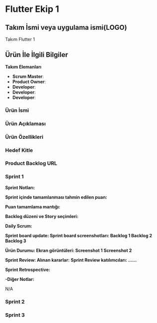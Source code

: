 # Flutter Ekip 1

## Takım İsmi veya uygulama ismi(LOGO)
Takım Flutter 1

## Ürün İle İlgili Bilgiler
**Takım Elemanları**
- **Scrum Master**:
- **Product Owner**:
- **Developer**:
- **Developer**:
- **Developer**:

### Ürün İsmi


### Ürün Açıklaması


### Ürün Özellikleri

### Hedef Kitle

### Product Backlog URL

### Sprint 1
**Sprint Notları:**

**Sprint içinde tamamlanması tahmin edilen puan:**

**Puan tamamlama mantığı:**

**Backlog düzeni ve Story seçimleri:**

**Daily Scrum:**

**Sprint board update: Sprint board screenshotları: Backlog 1 Backlog 2 Backlog 3**

**Ürün Durumu: Ekran görüntüleri: Screenshot 1 Screenshot 2**

**Sprint Review: Alınan kararlar:** **Sprint Review katılımcıları: ......**

**Sprint Retrospective:**

**-Diğer Notlar:**

N/A
### Sprint 2
### Sprint 3
